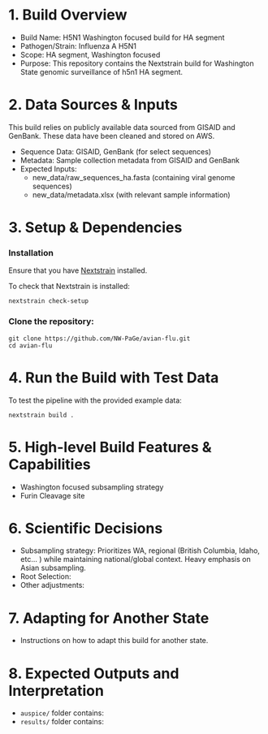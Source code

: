 # 1. Build Overview
- Build Name: H5N1 Washington focused build for HA segment
- Pathogen/Strain: Influenza A H5N1
- Scope: HA segment, Washington focused
- Purpose: This repository contains the Nextstrain build for Washington State genomic surveillance of h5n1 HA segment.

# 2. Data Sources & Inputs
This build relies on publicly available data sourced from GISAID and GenBank. These data have been cleaned and stored on AWS.

- Sequence Data: GISAID, GenBank (for select sequences)
- Metadata: Sample collection metadata from GISAID and GenBank
- Expected Inputs:
    - new_data/raw_sequences_ha.fasta (containing viral genome sequences)
    - new_data/metadata.xlsx (with relevant sample information)

# 3. Setup & Dependencies
### Installation
Ensure that you have [Nextstrain](https://docs.nextstrain.org/en/latest/install.html) installed.

To check that Nextstrain is installed:
```
nextstrain check-setup
```

### Clone the repository:

```
git clone https://github.com/NW-PaGe/avian-flu.git
cd avian-flu
```

# 4. Run the Build with Test Data
To test the pipeline with the provided example data:

```
nextstrain build .
```

# 5. High-level Build Features & Capabilities
- Washington focused subsampling strategy
- Furin Cleavage site 

# 6. Scientific Decisions
- Subsampling strategy: Prioritizes WA, regional (British Columbia, Idaho, etc... ) while maintaining national/global context. Heavy emphasis on Asian subsampling.
- Root Selection:
- Other adjustments:

# 7. Adapting for Another State
- Instructions on how to adapt this build for another state.

# 8. Expected Outputs and Interpretation

- `auspice/` folder contains:
- `results/` folder contains:
